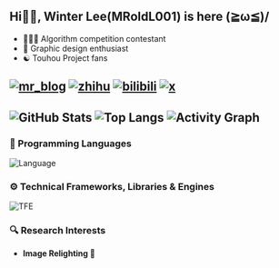 ## Hi👋🏻, Winter Lee(MRoldL001) is here (≧ω≦)/
- 👨🏻‍💻 Algorithm competition contestant
- 🎨 Graphic design enthusiast
- ☯️ Touhou Project fans

[![mr_blog](https://img.shields.io/badge/----MR__Blog-268785?style=flat-square&logo=wordpress&logoColor=ffffff)](http://www.mroldl001.top) [![zhihu](https://img.shields.io/badge/Zhihu-0084FF?style=flat-square&logo=zhihu&logoColor=ffffff)](https://www.zhihu.com/people/mroldl001) [![bilibili](https://img.shields.io/badge/Bilibili-00A1D6?style=flat-square&logo=bilibili&logoColor=ffffff)](https://space.bilibili.com/244751581) [![x](https://img.shields.io/badge/X-000000?style=flat-square&logo=x&logoColor=ffffff)](https://x.com/MRoldL001) 
---
![GitHub Stats](https://github-readme-stats.vercel.app/api?username=MRoldL001&show_icons=true&theme=shadow_green)
![Top Langs](https://github-readme-stats.vercel.app/api/top-langs/?username=MRoldL001&layout=compact&theme=shadow_green)
![Activity Graph](https://github-readme-activity-graph.vercel.app/graph?username=MRoldL001&theme=github-light)
---
### 🧰 Programming Languages
![Language](https://skillicons.dev/icons?i=c,cpp,java,kotlin,python,html,css&theme=light)

### ⚙️ Technical Frameworks, Libraries & Engines
![TFE](https://skillicons.dev/icons?i=godot,spring,pytorch&theme=light)

### 🔍 Research Interests
- **Image Relighting 🌇**
